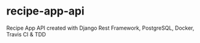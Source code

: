 # recipe-app-api
Recipe App API created with Django Rest Framework, PostgreSQL, Docker, Travis CI &amp; TDD
